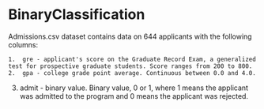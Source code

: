 # BinaryClassification

Admissions.csv dataset contains data on 644 applicants with the following columns:

	1.  gre - applicant's score on the Graduate Record Exam, a generalized test for prospective graduate students. Score ranges from 200 to 800.
	2.  gpa - college grade point average. Continuous between 0.0 and 4.0.
	
  3.  admit - binary value. Binary value, 0 or 1, where 1 means the applicant was admitted to the program and 0 means the applicant was rejected.

